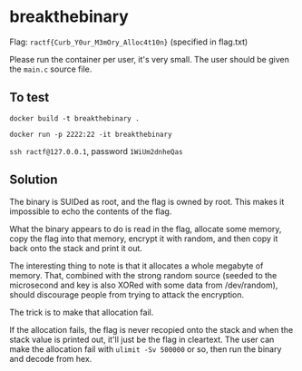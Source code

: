 # breakthebinary
Flag: `ractf{Curb_Y0ur_M3mOry_Alloc4t10n}` (specified in flag.txt)

Please run the container per user, it's very small. The user should be given the `main.c` source file.

## To test
`docker build -t breakthebinary .`

`docker run -p 2222:22 -it breakthebinary`

`ssh ractf@127.0.0.1`, password `1WiUm2dnheQas`

## Solution
The binary is SUIDed as root, and the flag is owned by root. This makes it impossible to echo the contents of the flag.

What the binary appears to do is read in the flag, allocate some memory, copy the flag into that memory, encrypt it with random, and then copy it back onto the stack and print it out.

The interesting thing to note is that it allocates a whole megabyte of memory.
That, combined with the strong random source (seeded to the microsecond and key is also XORed with some data from /dev/random), should discourage people from trying to attack the encryption.

The trick is to make that allocation fail.

If the allocation fails, the flag is never recopied onto the stack and when the stack value is printed out, it'll just be the flag in cleartext. The user can make the allocation fail with `ulimit -Sv 500000` or so, then run the binary and decode from hex.

